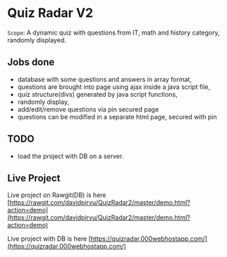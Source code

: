 Quiz Radar V2
==========

`Scope`: 
A dynamic quiz with questions from IT, math and history category, randomly displayed.

Jobs done
---------

- database with some questions and answers in array format,
- questions are brought into page using ajax inside a java script file,
- quiz structure(divs) generated by java script functions,
- randomly display,
- add/edit/remove questions via pin secured page
- questions can be modified in a separate html page, secured with pin

TODO 
-----

- load the project with DB on a server.

Live Project
----

Live project on Rawgit(DB) is here [https://rawgit.com/davidpirvu/QuizRadar2/master/demo.html?action=demo](https://rawgit.com/davidpirvu/QuizRadar2/master/demo.html?action=demo)
 
Live project with DB is here [https://quizradar.000webhostapp.com/](https://quizradar.000webhostapp.com/) 
 